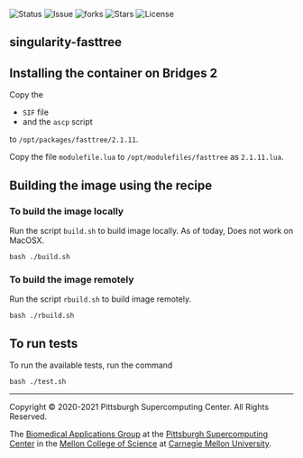 ![Status](https://github.com/pscedu/singularity-fasttree/actions/workflows/main.yml/badge.svg)
![Issue](https://img.shields.io/github/issues/pscedu/singularity-fasttree)
![forks](https://img.shields.io/github/forks/pscedu/singularity-fasttree)
![Stars](https://img.shields.io/github/stars/pscedu/singularity-fasttree)
![License](https://img.shields.io/github/license/pscedu/singularity-fasttree)

## singularity-fasttree
## Installing the container on Bridges 2
Copy the

* `SIF` file
* and the `ascp` script

to `/opt/packages/fasttree/2.1.11`.

Copy the file `modulefile.lua` to `/opt/modulefiles/fasttree` as `2.1.11.lua`.

## Building the image using the recipe
### To build the image locally
Run the script `build.sh` to build image locally. As of today, Does not work on MacOSX.

```
bash ./build.sh
```

### To build the image remotely
Run the script `rbuild.sh` to build image remotely.

```
bash ./rbuild.sh
```

## To run tests
To run the available tests, run the command

```
bash ./test.sh
```


---
Copyright © 2020-2021 Pittsburgh Supercomputing Center. All Rights Reserved.

The [Biomedical Applications Group](https://www.psc.edu/biomedical-applications/) at the [Pittsburgh Supercomputing
Center](http://www.psc.edu) in the [Mellon College of Science](https://www.cmu.edu/mcs/) at [Carnegie Mellon University](http://www.cmu.edu).
